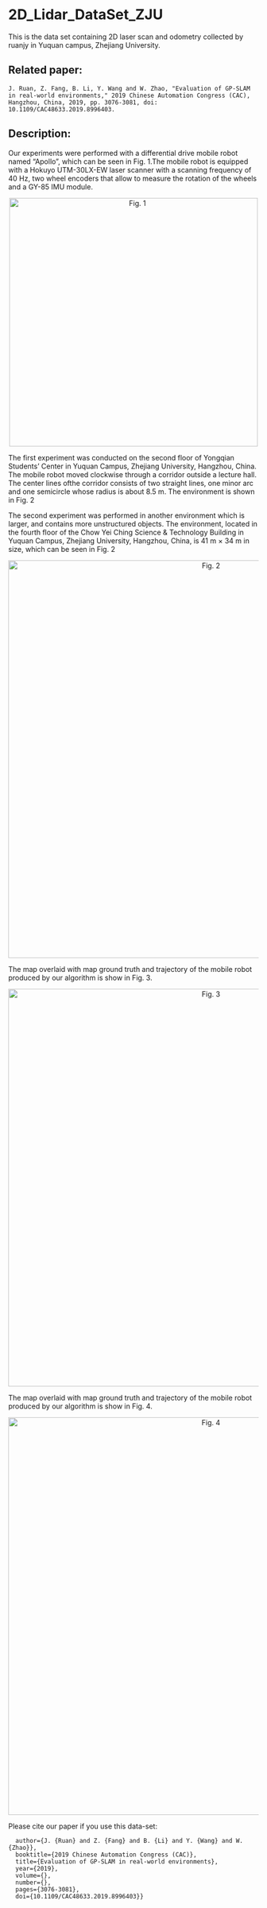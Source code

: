 # 2D_Lidar_DataSet_ZJU
This is the data set containing 2D laser scan and odometry collected by ruanjy in Yuquan campus, Zhejiang University.

## Related paper:

`J. Ruan, Z. Fang, B. Li, Y. Wang and W. Zhao, "Evaluation of GP-SLAM in real-world environments," 2019 Chinese Automation Congress (CAC), Hangzhou, China, 2019, pp. 3076-3081, doi: 10.1109/CAC48633.2019.8996403.`

## Description:
Our experiments were performed with a differential drive mobile robot named “Apollo”, which can be seen in Fig. 1.The mobile robot is equipped with a Hokuyo UTM-30LX-EW laser scanner with a scanning frequency of 40 Hz, two wheel encoders that allow to measure the rotation of the wheels and a GY-85 IMU module. 
<div align=center><img width="500" src="https://github.com/RuanJY/DataSetZJU/blob/master/%E5%B0%8F%E8%BD%A6%E9%B8%9F%E7%9E%B0.jpg" alt="Fig. 1"/></div>

The first experiment was conducted on the second floor of Yongqian Students’ Center in Yuquan Campus, Zhejiang University, Hangzhou, China. The mobile robot moved clockwise through a corridor outside a lecture hall. The center lines ofthe corridor consists of two straight lines, one minor arc and one semicircle whose radius is about 8.5 m. The environment is shown in Fig. 2

The second experiment was performed in another environment which is larger, and contains more unstructured objects. The environment, located in the fourth floor of the Chow Yei Ching Science & Technology Building in Yuquan Campus, Zhejiang University, Hangzhou, China, is 41 m × 34 m in size, which can be seen in Fig. 2
<div align=center><img width="800" src="https://github.com/RuanJY/DataSetZJU/blob/master/huanjing.jpg" alt="Fig. 2"/></div>

The map overlaid with map ground truth and trajectory of the mobile robot produced by our algorithm is show in Fig. 3.
<div align=center><img width="800" src="https://github.com/RuanJY/DataSetZJU/blob/master/map6.1.jpg" alt="Fig. 3"/></div>

The map overlaid with map ground truth and trajectory of the mobile robot produced by our algorithm is show in Fig. 4.
<div align=center><img width="800" src="https://github.com/RuanJY/DataSetZJU/blob/master/map6.2.jpg" alt="Fig. 4"/></div>

Please cite our paper if you use this data-set:
```@INPROCEEDINGS{8996403,
  author={J. {Ruan} and Z. {Fang} and B. {Li} and Y. {Wang} and W. {Zhao}},
  booktitle={2019 Chinese Automation Congress (CAC)}, 
  title={Evaluation of GP-SLAM in real-world environments}, 
  year={2019},
  volume={},
  number={},
  pages={3076-3081},
  doi={10.1109/CAC48633.2019.8996403}}
